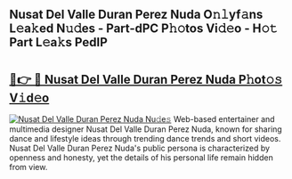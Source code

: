 ## Nusat Del Valle Duran Perez Nuda O𝚗𝚕yf𝚊ns L𝚎a𝚔ed N𝚞𝚍es - Part-dPC P𝚑𝚘tos Vi𝚍𝚎o - H𝚘𝚝 Part L𝚎a𝚔s PedIP

# <h2><a href="http://kfewen.oniu.top/?m=Nusat+Del+Valle+Duran+Perez+Nuda">🔗👉 🔴 Nusat Del Valle Duran Perez Nuda P𝚑ot𝚘𝚜 V𝚒d𝚎o</a></h2>

[![Nusat Del Valle Duran Perez Nuda Nu𝚍e𝚜](https://i.imgur.com/0qMVB7G.gif)](http://kfewen.oniu.top/?m=Nusat+Del+Valle+Duran+Perez+Nuda)
Web-based entertainer and multimedia designer Nusat Del Valle Duran Perez Nuda, known for sharing dance and lifestyle ideas through trending dance trends and short videos. Nusat Del Valle Duran Perez Nuda's public persona is characterized by openness and honesty, yet the details of his personal life remain hidden from view.  
